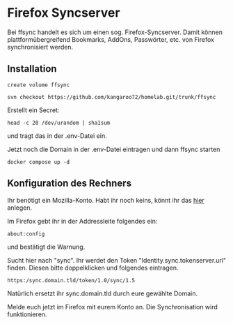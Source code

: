 # Firefox Syncserver

Bei ffsync handelt es sich um einen sog. Firefox-Syncserver.
Damit können plattformübergreifend Bookmarks, AddOns, Passwörter, etc. von Firefox synchronisiert werden.

## Installation

```create volume ffsync```

```svn checkout https://github.com/kangaroo72/homelab.git/trunk/ffsync```

Erstellt ein Secret:

```head -c 20 /dev/urandom | sha1sum```

und tragt das in der .env-Datei ein.

Jetzt noch die Domain in der .env-Datei eintragen und dann ffsync starten

```docker compose up -d```

## Konfiguration des Rechners

Ihr benötigt ein Mozilla-Konto. Habt ihr noch keins, könnt ihr das [hier](https://accounts.firefox.com/) anlegen.

Im Firefox gebt ihr in der Addressleite folgendes ein:

```about:config```

und bestätigt die Warnung.

Sucht hier nach "sync". Ihr werdet den Token "Identity.sync.tokenserver.url" finden. Diesen bitte doppelklicken und folgendes eintragen.

```https:/sync.domain.tld/token/1.0/sync/1.5```

Natürlich ersetzt ihr sync.domain.tld durch eure gewählte Domain.

Melde euch jetzt im Firefox mit eurem Konto an. Die Synchronisation wird funktionieren.

